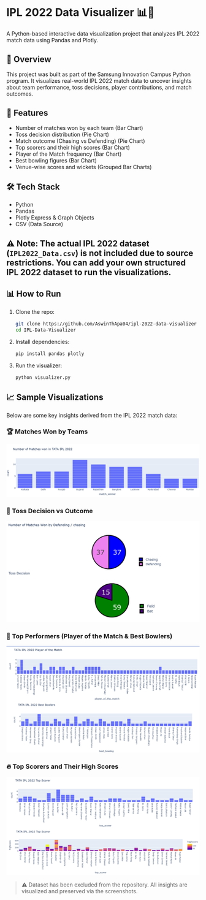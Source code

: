 # IPL 2022 Data Visualizer 📊🏏

A Python-based interactive data visualization project that analyzes IPL 2022 match data using Pandas and Plotly.

## 📌 Overview

This project was built as part of the Samsung Innovation Campus Python program. It visualizes real-world IPL 2022 match data to uncover insights about team performance, toss decisions, player contributions, and match outcomes.

## 🚀 Features

- Number of matches won by each team (Bar Chart)
- Toss decision distribution (Pie Chart)
- Match outcome (Chasing vs Defending) (Pie Chart)
- Top scorers and their high scores (Bar Chart)
- Player of the Match frequency (Bar Chart)
- Best bowling figures (Bar Chart)
- Venue-wise scores and wickets (Grouped Bar Charts)

## 🛠 Tech Stack

- Python
- Pandas
- Plotly Express & Graph Objects
- CSV (Data Source)
## ⚠️ Note: The actual IPL 2022 dataset (`IPL2022_Data.csv`) is not included due to source restrictions. You can add your own structured IPL 2022 dataset to run the visualizations.

## 📊 How to Run

1. Clone the repo:
   ```bash
   git clone https://github.com/AswinThApa04/ipl-2022-data-visualizer
   cd IPL-Data-Visualizer
   ```

2. Install dependencies:
   ```bash
   pip install pandas plotly
   ```

3. Run the visualizer:
   ```bash
   python visualizer.py
   ```

## 📈 Sample Visualizations

Below are some key insights derived from the IPL 2022 match data:

### 🏆 Matches Won by Teams
![Matches Won](assets/screenshots/match_winner.png)

### 🧠 Toss Decision vs Outcome
![Toss Decision](assets/screenshots/toss_decision.png)

### 🌟 Top Performers (Player of the Match & Best Bowlers)
![Player of the Match & Best Bowlers](assets/screenshots/player_bowler_otm.png)

### 🔥 Top Scorers and Their High Scores
![Top Scorers](assets/screenshots/top_scorer.png)

> ⚠️ Dataset has been excluded from the repository. All insights are visualized and preserved via the screenshots.

